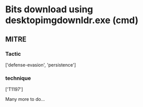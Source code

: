 # Bits download using desktopimgdownldr.exe (cmd)

## MITRE

### Tactic
['defense-evasion', 'persistence']

### technique
['T1197']

Many more to do...
